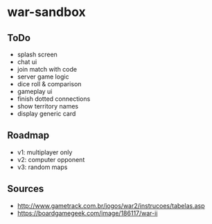 # war-sandbox

## ToDo
- splash screen
- chat ui
- join match with code
- server game logic
- dice roll & comparison
- gameplay ui
- finish dotted connections
- show territory names
- display generic card

## Roadmap
- v1: multiplayer only
- v2: computer opponent
- v3: random maps

## Sources
- http://www.gametrack.com.br/jogos/war2/instrucoes/tabelas.asp
- https://boardgamegeek.com/image/186117/war-ii
